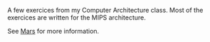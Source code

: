 A few exercices from my Computer Architecture class.
Most of the exercices are written for the MIPS architecture.

See [Mars](http://courses.missouristate.edu/kenvollmar/mars/) for more information.
